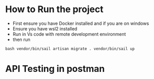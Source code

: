 # How to Run the project
- First ensure you have Docker installed and if you are on windows
- Ensure you have wsl2 installed
- Run in Vs code with remote development environment
- then run

``bash
vendor/bin/sail artisan migrate .
vendor/bin/sail up
``

# API Testing in postman